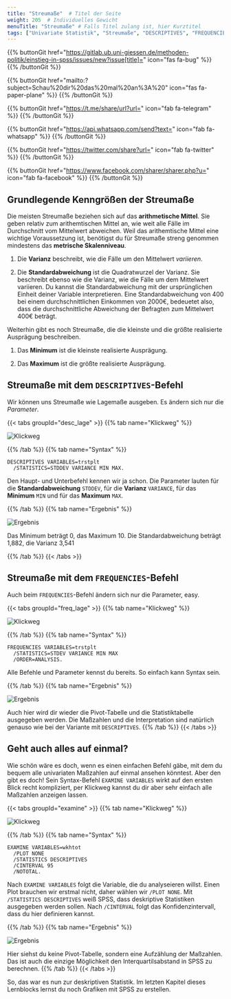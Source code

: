 ```yaml
---
title: "Streumaße"  # Titel der Seite
weight: 205  # Individuelles Gewicht 
menuTitle: "Streumaße" # Falls Titel zulang ist, hier Kurztitel
tags: ["Univariate Statistik", "Streumaße", "DESCRIPTIVES", "FREQUENCIES"]  # Tags hiereinsetzen; Kurzwort, was auf der Seite passsiert
---
```


{{% buttonGit href="https://gitlab.ub.uni-giessen.de/methoden-politik/einstieg-in-spss/issues/new?issue[title]=" icon="fas fa-bug" %}} {{% /buttonGit %}} 

{{% buttonGit href="mailto:?subject=Schau%20dir%20das%20mal%20an%3A%20" icon="fas fa-paper-plane" %}} {{% /buttonGit %}}

{{% buttonGit href="https://t.me/share/url?url=" icon="fab fa-telegram" %}} {{% /buttonGit %}}

{{% buttonGit href="https://api.whatsapp.com/send?text=" icon="fab fa-whatsapp" %}} {{% /buttonGit %}}

{{% buttonGit href="https://twitter.com/share?url=" icon="fab fa-twitter" %}} {{% /buttonGit %}}

{{% buttonGit href="https://www.facebook.com/sharer/sharer.php?u=" icon="fab fa-facebook" %}} {{% /buttonGit %}}

## Grundlegende Kenngrößen der Streumaße

Die meisten Streumaße beziehen sich auf das **arithmetische Mittel**. Sie geben relativ zum arithemtischen Mittel an, wie weit alle Fälle im Durchschnitt vom Mittelwert abweichen. Weil das arithemtische Mittel eine wichtige Voraussetzung ist, benötigst du für Streumaße streng genommen mindestens das **metrische Skalenniveau**.

1. Die **Varianz** beschreibt, wie die Fälle um den Mittelwert *variieren*. 

1. Die **Standardabweichung** ist die Quadratwurzel der Varianz. Sie beschreibt ebenso wie die Varianz, wie die Fälle um dem Mittelwert variieren. Du kannst die Standardabweichung mit der ursprünglichen Einheit deiner Variable interpretieren. Eine Standardabweichung von 400 bei einem durchschnittlichen Einkommen von 2000€, bedeuetet also, dass die durchschnittliche Abweichung der Befragten zum Mittelwert 400€ beträgt.

Weiterhin gibt es noch Streumaße, die die kleinste und die größte realisierte Ausprägung beschreiben.

1. Das **Minimum** ist die kleinste realisierte Ausprägung.

1. Das **Maximum** ist die größte realisierte Ausprägung.

## Streumaße mit dem `DESCRIPTIVES`-Befehl

Wir können uns Streumaße wie Lagemaße ausgeben. Es ändern sich nur die *Parameter*. 

{{< tabs groupId="desc_lage" >}}
{{% tab name="Klickweg" %}}

![Klickweg](../gif/descriptives2.gif)


{{% /tab %}}
{{% tab name="Syntax" %}}
```{SPSS}
DESCRIPTIVES VARIABLES=trstplt
  /STATISTICS=STDDEV VARIANCE MIN MAX.
```
Den Haupt- und Unterbefehl kennen wir ja schon. Die Parameter lauten für die **Standardabweichung** `STDDEV`, für die **Varianz** `VARIANCE`, für das **Minimum** `MIN` und für das **Maximum** `MAX`.

{{% /tab %}}
{{% tab name="Ergebnis" %}}

![Ergebnis](../img/descriptives2.png)

Das Minimum beträgt 0, das Maximum 10. Die Standardabweichung beträgt 1,882, die Varianz 3,541


{{% /tab %}}
{{< /tabs >}}

## Streumaße mit dem `FREQUENCIES`-Befehl

Auch beim `FREQUENCIES`-Befehl ändern sich nur die Parameter, easy. 

{{< tabs groupId="freq_lage" >}}
{{% tab name="Klickweg" %}}

![Klickweg](../gif/statistics2.gif)


{{% /tab %}}
{{% tab name="Syntax" %}}
```{SPSS}
FREQUENCIES VARIABLES=trstplt
  /STATISTICS=STDEV VARIANCE MIN MAX
  /ORDER=ANALYSIS.
```
Alle Befehle und Parameter kennst du bereits. So einfach kann Syntax sein. 

{{% /tab %}}
{{% tab name="Ergebnis" %}}

![Ergebnis](../img/statistics2.png)

Auch hier wird dir wieder die Pivot-Tabelle und die Statistiktabelle ausgegeben werden. Die Maßzahlen und die Interpretation sind natürlich genauso wie bei der Variante mit `DESCRIPTIVES`.
{{% /tab %}}
{{< /tabs >}}

## Geht auch alles auf einmal?

Wie schön wäre es doch, wenn es einen einfachen Befehl gäbe, mit dem du bequem alle univariaten Maßzahlen auf einmal ansehen könntest. Aber den gibt es doch! Sein Syntax-Befehl `EXAMINE VARIABLES` wirkt auf den ersten Blick recht kompliziert, per Klickweg kannst du dir aber sehr einfach alle Maßzahlen anzeigen lassen.

{{< tabs groupId="examine" >}}
{{% tab name="Klickweg" %}}

![Klickweg](../gif/examine.gif)


{{% /tab %}}
{{% tab name="Syntax" %}}
```{SPSS}
EXAMINE VARIABLES=wkhtot
  /PLOT NONE
  /STATISTICS DESCRIPTIVES
  /CINTERVAL 95
  /NOTOTAL.
```
Nach `EXAMINE VARIABLES` folgt die Variable, die du analyseieren willst. Einen Plot brauchen wir erstmal nicht, daher wählen wir `/PLOT NONE`. Mit `/STATISTICS DESCRIPTIVES` weiß SPSS, dass deskriptive Statistiken ausgegeben werden sollen. Nach `/CINTERVAL` folgt das Konfidenzintervall, dass du hier definieren kannst.

{{% /tab %}}
{{% tab name="Ergebnis" %}}

![Ergebnis](../img/examine.png)

Hier siehst du keine Pivot-Tabelle, sondern eine Aufzählung der Maßzahlen. Das ist auch die einzige Möglichkeit den Interquartilsabstand in SPSS zu berechnen. 
{{% /tab %}}
{{< /tabs >}}

So, das war es nun zur deskriptiven Statistik. Im letzten Kapitel dieses Lernblocks lernst du noch Grafiken mit SPSS zu erstellen.